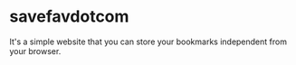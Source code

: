 # savefavdotcom 

It's a simple website that you can store your bookmarks independent from your browser.
